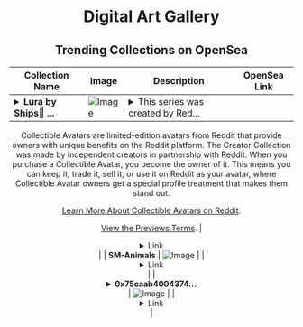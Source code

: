 <div align="center">

# Digital Art Gallery

## Trending Collections on OpenSea

| Collection Name                       | Image                                                                                     | Description                       | OpenSea Link                                                                                          |
|---------------------------------------|-------------------------------------------------------------------------------------------|-----------------------------------|--------------------------------------------------------------------------------------------------------|
| **<details><summary>Lura by Ships🚢 ...</summary>Lura by Ships🚢 x Reddit Collectible Avatars</details>** | ![Image](https://i.seadn.io/s/raw/files/e590e2f8db3a9732e1ed891cf1e7a04f.png?w=500&auto=format?w=200&auto=format) | <details><summary>This series was created by Red...</summary>This series was created by Reddit user Ships🚢 as a part of the Collectible Avatars Creator Program. You can [check out the creator's profile on Reddit](https://www.reddit.com/user/_ships/).

Collectible Avatars are limited-edition avatars from Reddit that provide owners with unique benefits on the Reddit platform. The Creator Collection was made by independent creators in partnership with Reddit. When you purchase a Collectible Avatar, you become the owner of it. This means you can keep it, trade it, sell it, or use it on Reddit as your avatar, where Collectible Avatar owners get a special profile treatment that makes them stand out.

[Learn More About Collectible Avatars on Reddit](https://reddithelp.com/hc/en-us/articles/6213835889044).

[View the Previews Terms](https://www.redditinc.com/policies/previews-terms).</details> | <details><summary>Link</summary>[Lura by Ships🚢 x Reddit Collectible Avatars](https://opensea.io/collection/lura-by-ships-x-reddit-collectible-avatars)</details> |
| **SM-Animals** | ![Image](https://i.seadn.io/s/raw/files/87a899c8522aa2ab36eccdd27ebafd9a.png?w=500&auto=format?w=200&auto=format) |  | <details><summary>Link</summary>[SM-Animals](https://opensea.io/collection/sm-animals)</details> |
| **<details><summary>0x75caab4004374...</summary>0x75caab4004374adf57e6c8be044916a3fdb64941</details>** | ![Image](https://i.seadn.io/s/raw/files/662371d5e0a8665a35b37f8206b4c8fe.jpg?w=500&auto=format?w=200&auto=format) |  | <details><summary>Link</summary>[0x75caab4004374adf57e6c8be044916a3fdb64941](https://opensea.io/collection/0x75caab4004374adf57e6c8be044916a3fdb64941)</details> |

</div>